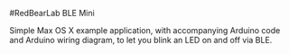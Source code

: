 #RedBearLab BLE Mini

Simple Max OS X example application, with accompanying Arduino code and Arduino wiring diagram, to let you blink an LED on and off via BLE. 
